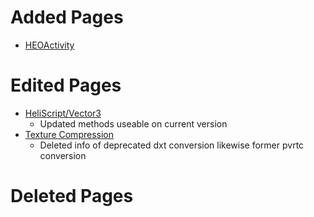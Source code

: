# Added Pages
- [HEOActivity](https://vrhikky.github.io/VketCloudSDK_Documents/9.3/ja/HEOComponents/HEOActivity.html)

# Edited Pages
- [HeliScript/Vector3](https://vrhikky.github.io/VketCloudSDK_Documents/9.0/hs/hs_struct_vector3.html)
    - Updated methods useable on current version
- [Texture Compression](https://vrhikky.github.io/VketCloudSDK_Documents/9.3/heoexporter/he_TextureCompression.html)
    - Deleted info of deprecated dxt conversion likewise former pvrtc conversion
    
# Deleted Pages
